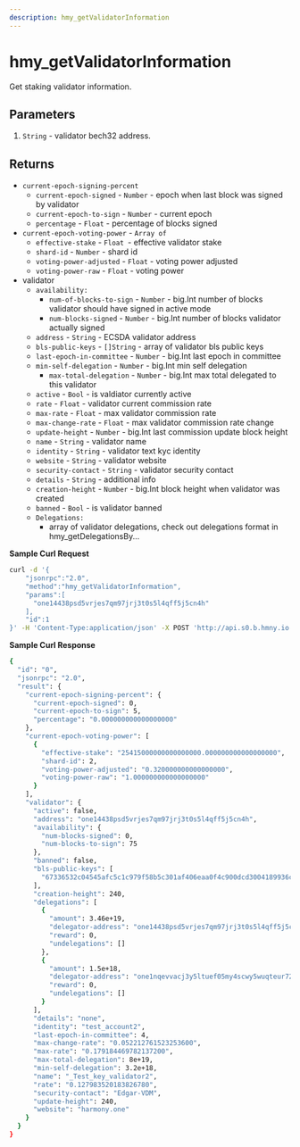```yaml
---
description: hmy_getValidatorInformation
---
```


# hmy\_getValidatorInformation

Get staking validator information.

## Parameters

1. `String` - validator bech32 address.

## Returns

* `current-epoch-signing-percent`
  * `current-epoch-signed` - `Number` - epoch when last block was signed by validator
  * `current-epoch-to-sign` - `Number` - current epoch
  * `percentage` - `Float` - percentage of blocks signed
* `current-epoch-voting-power` - `Array of`
  * `effective-stake` - `Float `- effective validator stake
  * `shard-id` - `Number` - shard id
  * `voting-power-adjusted` - `Float` - voting power adjusted
  * `voting-power-raw` - `Float` - voting power
* validator
  * `availability:`
    * `num-of-blocks-to-sign` - `Number` - big.Int number of blocks validator should have signed in active mode
    * `num-blocks-signed` - `Number` - big.Int number of blocks validator actually signed
  * `address` - `String` - ECSDA validator address
  * `bls-public-keys` - `[]String` - array of validator bls public keys
  * `last-epoch-in-committee` - `Number` - big.Int last epoch in committee
  * `min-self-delegation` - `Number` - big.Int min self delegation
    * `max-total-delegation` - `Number` - big.Int max total delegated to this validator
  * `active` - `Bool` - is valdiator currently active
  * `rate` - `Float` - validator current commission rate
  * `max-rate` - `Float` - max validator commission rate
  * `max-change-rate` - `Float` - max validator commission rate change
  * `update-height`  - `Number` - big.Int last commission update block height
  * `name` - `String` - validator name
  * `identity` - `String` - validator text kyc identity
  * `website` - `String` - validator website
  * `security-contact` - `String` - validator security contact
  * `details` - `String` - additional info
  * `creation-height` - `Number` - big.Int block height when validator was created
  * `banned` - `Bool` - is validator banned
  * `Delegations:`
    * array of validator delegations, check out delegations format in hmy\_getDelegationsBy...

**Sample Curl Request**

```bash
curl -d '{
    "jsonrpc":"2.0",
    "method":"hmy_getValidatorInformation",
    "params":[
      "one14438psd5vrjes7qm97jrj3t0s5l4qff5j5cn4h"
    ],
    "id":1
}' -H 'Content-Type:application/json' -X POST 'http://api.s0.b.hmny.io'
```

**Sample Curl Response**

```bash
{
  "id": "0",
  "jsonrpc": "2.0",
  "result": {
    "current-epoch-signing-percent": {
      "current-epoch-signed": 0,
      "current-epoch-to-sign": 5,
      "percentage": "0.000000000000000000"
    },
    "current-epoch-voting-power": [
      {
        "effective-stake": "25415000000000000000.000000000000000000",
        "shard-id": 2,
        "voting-power-adjusted": "0.320000000000000000",
        "voting-power-raw": "1.000000000000000000"
      }
    ],
    "validator": {
      "active": false,
      "address": "one14438psd5vrjes7qm97jrj3t0s5l4qff5j5cn4h",
      "availability": {
        "num-blocks-signed": 0,
        "num-blocks-to-sign": 75
      },
      "banned": false,
      "bls-public-keys": [
        "67336532c04545afc5c1c979f58b5c301af406eaa0f4c900dcd3004189936c7213ee126d9591026f65248e5f25278f02"
      ],
      "creation-height": 240,
      "delegations": [
        {
          "amount": 3.46e+19,
          "delegator-address": "one14438psd5vrjes7qm97jrj3t0s5l4qff5j5cn4h",
          "reward": 0,
          "undelegations": []
        },
        {
          "amount": 1.5e+18,
          "delegator-address": "one1nqevvacj3y5ltuef05my4scwy5wuqteur72jk5",
          "reward": 0,
          "undelegations": []
        }
      ],
      "details": "none",
      "identity": "test_account2",
      "last-epoch-in-committee": 4,
      "max-change-rate": "0.052212761523253600",
      "max-rate": "0.179184469782137200",
      "max-total-delegation": 8e+19,
      "min-self-delegation": 3.2e+18,
      "name": "_Test_key_validator2",
      "rate": "0.127983520183826780",
      "security-contact": "Edgar-VDM",
      "update-height": 240,
      "website": "harmony.one"
    }
  }
}
```

